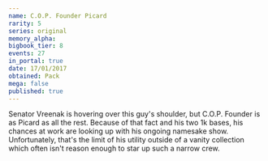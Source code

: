 ```yaml
---
name: C.O.P. Founder Picard
rarity: 5
series: original
memory_alpha:
bigbook_tier: 8
events: 27
in_portal: true
date: 17/01/2017
obtained: Pack
mega: false
published: true
---
```


Senator Vreenak is hovering over this guy's shoulder, but C.O.P. Founder is as Picard as all the rest. Because of that fact and his two 1k bases, his chances at work are looking up with his ongoing namesake show. Unfortunately, that's the limit of his utility outside of a vanity collection which often isn't reason enough to star up such a narrow crew.
